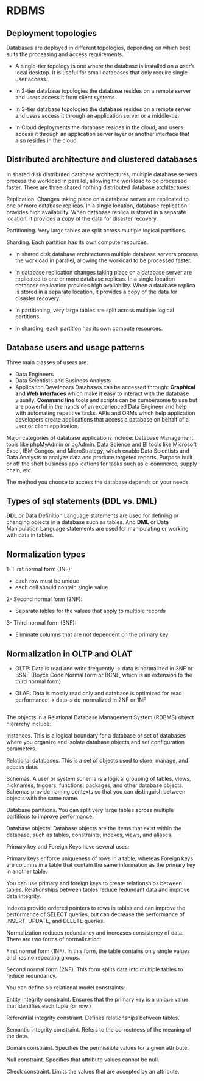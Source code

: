 
# RDBMS

## Deployment topologies

Databases are deployed in different topologies, depending on which best suits the processing and access requirements.

- A single-tier topology is one where the database is installed on a user’s local desktop. It is useful for small databases that only require single user access.
- In 2-tier database topologies the database resides on a remote server and users access it from client systems.
- In 3-tier database topologies the database resides on a remote server and users access it through an application server or a middle-tier.

- In Cloud deployments the database resides in the cloud, and users access it through an application server layer or another interface that also resides in the cloud.

## Distributed architecture and clustered databases

In shared disk distributed database architectures, multiple database servers process the workload in parallel, allowing the workload to be processed faster. There are three shared nothing distributed database architectures:

Replication. Changes taking place on a database server are replicated to one or more database replicas. In a single location, database replication provides high availability. When database replica is stored in a separate location, it provides a copy of the data for disaster recovery.

Partitioning. Very large tables are split across multiple logical partitions.

Sharding. Each partition has its own compute resources.

- In shared disk database architectures multiple database servers process the workload in parallel, allowing the workload to be processed faster.

- In database replication changes taking place on a database server are replicated to one or more database replicas. In a single location database replication provides high availability. When a database replica is stored in a separate location, it provides a copy of the data for disaster recovery.
- In partitioning, very large tables are split across multiple logical partitions.
- In sharding, each partition has its own compute resources.

## Database users and usage patterns

Three main classes of users are:

- Data Engineers
- Data Scientists and Business Analysts
- Application Developers
 Databases can be accessed through: **Graphical and Web Interfaces** which make it easy to interact with the database visually. **Command line** tools and scripts can be cumbersome to use but are powerful in the hands of an experienced Data Engineer and help with automating repetitive tasks. APIs and ORMs which help application developers create applications that access a database on behalf of a user or client application.

Major categories of database applications include: Database Management tools like phpMyAdmin or pgAdmin.
Data Science and BI tools like Microsoft Excel, IBM Congos, and MicroStrategy, which enable Data Scientists and Data Analysts to analyze data and produce targeted reports. Purpose built or off the shelf business applications for tasks such as e-commerce, supply chain, etc.

The method you choose to access the database depends on your needs.

## Types of sql statements (DDL vs. DML)

**DDL** or Data Definition Language statements are used for defining or changing objects in a database such as tables. And **DML** or Data Manipulation Language statements are used for manipulating or working with data in tables.

## Normalization types

1- First normal form (1NF): 

- each row must be unique
- each cell should contain single value

2- Second normal form (2NF):

- Separate tables for the values that apply to multiple records

3- Third normal form (3NF):

- Eliminate  columns that are not dependent on the primary key

## Normalization in OLTP and OLAT

- OLTP: Data is read and write frequently -> data is normalized in 3NF or BSNF (Boyce Codd Normal form or BCNF, which is an extension to the third normal form)

- OLAP: Data is mostly read only and database is optimized for read performance -> data is de-normalized in 2NF or 1NF 

##
The objects in a Relational Database Management System (RDBMS) object hierarchy include:

Instances. This is a logical boundary for a database or set of databases where you organize and isolate database objects and set configuration parameters. 

Relational databases. This is a set of objects used to store, manage, and access data.

Schemas. A user or system schema is a logical grouping of tables, views, nicknames, triggers, functions, packages, and other database objects. Schemas provide naming contexts so that you can distinguish between objects with the same name.

Database partitions. You can split very large tables across multiple partitions to improve performance. 

Database objects. Database objects are the items that exist within the database, such as tables, constraints, indexes, views, and aliases.

Primary key and Foreign Keys have several uses:

Primary keys enforce uniqueness of rows in a table, whereas Foreign keys are columns in a table that contain the same information as the primary key in another table.

You can use primary and foreign keys to create relationships between tables. Relationships between tables reduce redundant data and improve data integrity. 

Indexes provide ordered pointers to rows in tables and can improve the performance of SELECT queries, but can decrease the performance of INSERT, UPDATE, and DELETE queries.

Normalization reduces redundancy and increases consistency of data. There are two forms of normalization:

First normal form (1NF). In this form, the table contains only single values and has no repeating groups.

Second normal form (2NF). This form splits data into multiple tables to reduce redundancy.

You can define six relational model constraints:

Entity integrity constraint. Ensures that the primary key is a unique value that identifies each tuple (or row.)

Referential integrity constraint. Defines relationships between tables.

Semantic integrity constraint. Refers to the correctness of the meaning of the data.

Domain constraint. Specifies the permissible values for a given attribute.

Null constraint. Specifies that attribute values cannot be null.

Check constraint. Limits the values that are accepted by an attribute.

